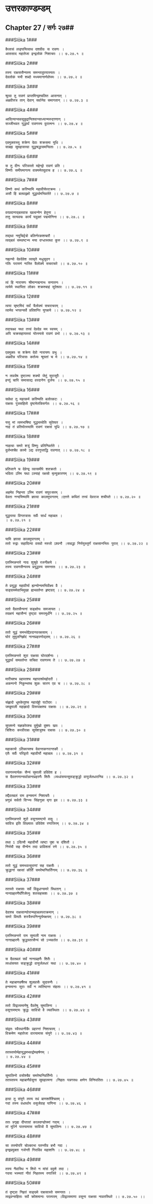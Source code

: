 उत्तरकाण्डम्डम्
===============================


## Chapter 27  / सर्गः २७##


###Slōka 1###


    कैलासं लङ्घयित्वाथ दशग्रीवः स रावणः ।
    आससाद महातेजा इन्द्रलोकं निशाचरः ।। ७.२७.१ ॥


###Slōka 2###


    तस्य राक्षससैन्यस्य समन्तादुपयास्यतः ।
    देवलोकं ययौ शब्दो मथ्यमानार्णवोपमः ।। ७.२७.२ ॥


###Slōka 3###


    श्रुत्वा तु रावणं प्राप्तमिन्द्रश्चलित आसनात् ।
    अब्रवीत्तत्र तान् देवान् सर्वानेव समागतान् ।। ७.२७.३ ॥


###Slōka 4###


    आदित्यान्सवसून्रुद्रान्विश्वान्साध्यान्मरुद्गणान् ।
    सज्जीभवत युद्धार्थं रावणस्य दुरात्मनः ।। ७.२७.४ ॥


###Slōka 5###


    एवमुक्तास्तु शक्रेण देवाः शक्रसमा युधि ।
    सन्नह्य सुमहासत्त्वा युद्धश्रद्धासमन्विताः ।। ७.२७.५ ॥


###Slōka 6###


    स तु दीनः परित्रस्तो महेन्द्रो रावणं प्रति ।
    विष्णोः समीपमागत्य वाक्यमेतदुवाच ह ।। ७.२७.६ ॥


###Slōka 7###


    विष्णो कथं करिष्यामि महावीर्यपराक्रमः ।
    असौ हि बलवद्रक्षो युद्धार्थमभिवर्तते ।। ७.२७.७ ॥


###Slōka 8###


    वरप्रदानाद्बलवान्न खल्वन्येन हेतुना ।
    तत्तु सत्यवचः कार्यं यदुक्तं पद्मयोनिना ।। ७.२७.८ ॥


###Slōka 9###


    तद्यथा नमुचिर्वृत्रो बलिर्नरकशम्बरौ ।
    त्वद्बलं समवष्टभ्य मया दग्धास्तथा कुरु ।। ७.२७.९ ॥


###Slōka 10###


    नह्यन्यो देवदेवेश त्वामृते मधुसूदन ।
    गतिः परायणं नास्ति त्रैलोक्ये सचराचरे ।। ७.२७.१० ॥


###Slōka 11###


    त्वं हि नारायणः श्रीमान्पद्मनाभः सनातनः ।
    त्वयेमे स्थापिता लोकाः शक्रश्चाहं सुरेश्वरः ।। ७.२७.११ ॥


###Slōka 12###


    त्वया सृष्टमिदं सर्वं त्रैलोक्यं सचराचरम् ।
    त्वामेव भगवन्सर्वे प्रविशन्ति युगक्षये ।। ७.२७.१२ ॥


###Slōka 13###


    तदाचक्ष्व यथा तत्त्वं देवदेव मम स्वयम् ।
    अपि चक्रसहायस्त्वं योत्स्यसे रावणं प्रभो ।। ७.२७.१३ ॥


###Slōka 14###


    एवमुक्तः स शक्रेण देवो नारायणः प्रभुः ।
    अब्रवीन्न परित्रासः कर्तव्यः श्रूयतां च मे ।। ७.२७.१४ ॥


###Slōka 15###


    न तावदेष दुष्टात्मा शक्यो जेतुं सुरासुरैः ।
    हन्तुं चापि समासाद्य वरदानेन दुर्जयः ।। ७.२७.१५ ॥


###Slōka 16###


    सर्वथा तु महत्कर्म करिष्यति बलोत्कटः ।
    राक्षसः पुत्रसहितो दृष्टमेतन्निसर्गतः ।। ७.२७.१६ ॥


###Slōka 17###


    यत्तु मां त्वमभाषिष्ठ युद्ध्यस्वेति सुरेश्वर ।
    नाहं तं प्रतियोत्स्यामि रावणं राक्षसं युधि ।। ७.२७.१७ ॥


###Slōka 18###


    नाहत्वा समरे शत्रुं विष्णुः प्रतिनिवर्तते ।
    दुर्लभश्चैव कामो ऽद्य वरगुप्ताद्धि रावणात् ।। ७.२७.१८ ॥


###Slōka 19###


    प्रतिजाने च देवेन्द्र त्वत्समीपे शतक्रतो ।
    भविता ऽस्मि यथा ऽस्याहं रक्षसो मृत्युकारणम् ।। ७.२७.१९ ॥


###Slōka 20###


    अहमेव निहन्ता ऽस्मि रावणं सपुरःसरम् ।
    देवता नन्दयिष्यामि ज्ञात्वा कालमुपागतम् ।एतत्ते कथितं तत्त्वं देवराज शचीपते ।। ७.२७.२० ॥


###Slōka 21###


    युद्ध्यस्व विगतत्रासः सर्वैः सार्धं महाबल ।
    । ७.२७.२१ ॥


###Slōka 22###


    यामि ज्ञात्वा कालमुपागतम् ।
    ततो रुद्राः सहादित्या वसवो मरुतो ऽश्वनौ ।सन्नद्धा निर्ययुस्तूर्णं राक्षसानभितः पुरात् ।। ७.२७.२२ ॥


###Slōka 23###


    एतस्मिन्नन्तरे नादः शुश्रुवे रजनीक्षये ।
    तस्य रावणसैन्यस्य प्रयुद्धस्य समन्ततः ।। ७.२७.२३ ॥


###Slōka 24###


    ते प्रयुद्धा महावीर्या ह्यन्योन्यमभिवीक्ष्य वै ।
    सङ्ग्राममेवाभिमुखा ह्यभवर्तन्त हृष्टवत् ।। ७.२७.२४ ॥


###Slōka 25###


    ततो दैवतसैन्यनां सङ्क्षोभः समजायत ।
    तदक्षयं महासैन्यं दृष्ट्वा समरमूर्धनि ।। ७.२७.२५ ॥


###Slōka 26###


    ततो युद्धं समभवेद्देवदानवरक्षसाम् ।
    घोरं तुमुलनिर्ह्रादं नानाप्रहरणोद्यतम् ।। ७.२७.२६ ॥


###Slōka 27###


    एतस्मिन्नन्तरे शूरा राक्षसा घोरदर्शनाः ।
    युद्धार्थं समवर्तन्त सचिवा रावणस्य ते ।। ७.२७.२७ ॥


###Slōka 28###


    मारीचश्च प्रहस्तश्च महापार्श्वमहोदरौ ।
    अकम्पनो निकुम्भश्च शुकः सारण एव च ।। ७.२७.२८ ॥


###Slōka 29###


    संह्लादो धूमकेतुश्च महादंष्ट्रो घटोदरः ।
    जम्बुमाली महाह्रादो विरूपाक्षश्च राक्षसः ।। ७.२७.२९ ॥


###Slōka 30###


    सुप्तघ्नो यज्ञकोपश्च दुर्मुखो दूषणः खरः ।
    त्रिशिराः करवीराक्षः सूर्यशत्रुश्च राक्षसः ।। ७.२७.३० ॥


###Slōka 31###


    महाकायो ऽतिकायश्च देवान्तकनरान्तकौ ।
    एतैः सर्वैः परिवृतो महावीर्यो महाबलः ।। ७.२७.३१ ॥


###Slōka 32###


    रावणस्यार्यकः सैन्यं सुमाली प्रविवेश ह ।
    स दैवतगणान्सर्वान्नानाप्रहरणैः शितैः ।व्यध्वंसयत्सुसङ्क्रुद्धो वायुर्जलधरानिव ।। ७.२७.३२ ॥


###Slōka 33###


    तद्दैवतबलं राम हन्यमानं निशाचरैः ।
    प्रणुन्नं सर्वतो दिग्भ्यः सिंहनुन्ना मृगा इव ।। ७.२७.३३ ॥


###Slōka 34###


    एतस्मिन्नन्तरे शूरो वसूनामष्टमो वसुः ।
    सावित्र इति विख्यातः प्रविवेश रणाजिरम् ।। ७.२७.३४ ॥


###Slōka 35###


    तथा ऽ ऽदित्यौ महावीर्यौ त्वष्टा पूषा च दंशितौ ।
    निंर्भयौ सह सैन्येन तदा प्राविशतां रणे ।। ७.२७.३५ ॥


###Slōka 36###


    ततो युद्धं समभवत्सुराणां सह राक्षसैः ।
    क्रुद्धानां रक्षसां कीर्तिं समरेष्वनिवर्तिनाम् ।। ७.२७.३६ ॥


###Slōka 37###


    ततस्ते राक्षसाः सर्वे विबुधान्समरे स्थितान् ।
    नानाप्रहरणैर्घोरैर्जघ्नुः शतसहस्रशः ।। ७.२७.३७ ॥


###Slōka 38###


    देवाश्च राक्षसान्घोरान्महाबलपराक्रमान् ।
    समरे विमलैः शस्त्रैरुपनिन्युर्यमक्षयम् ।। ७.२७.३८ ॥


###Slōka 39###


    एतस्मिन्नन्तरे राम सुमाली नाम राक्षसः ।
    नानाप्रहरणैः क्रुद्धस्तत्सैन्यं सो ऽभ्यवर्तत ।। ७.२७.३९ ॥


###Slōka 40###


    स दैवतबलं सर्वं नानाप्रहणैः शितैः ।
    व्यध्वंसयत सङ्क्रुद्धो वायुर्जलधरं यथा ।। ७.२७.४० ॥


###Slōka 41###


    ते महाबाणवर्षैश्च शूलप्रासैः सुदारुणैः ।
    हन्यमानाः सुराः सर्वे न व्यतिष्ठन्त संहताः ।। ७.२७.४१ ॥


###Slōka 42###


    ततो विद्राव्यमाणेषु दैवतेषु सुमालिना ।
    वसूनामष्टमः क्रुद्धः सावित्रो वै व्यवस्थितः ।। ७.२७.४२ ॥


###Slōka 43###


    संवृतः स्वैरथानीकैः प्रहरन्तं निशाचरम् ।
    विक्रमेण महातेजा वारयामास संयुगे ।। ७.२७.४३ ॥


###Slōka 44###


    ततस्तयोर्महायुद्धमभवद्रोमहर्षणम् ।
    । ७.२७.४४ ॥


###Slōka 45###


    सुमालिनो वसोश्चैव समरेष्वनिवर्तिनोः ।
    ततस्तस्य महाबाणैर्वसुना सुमहात्मना ।निहतः पन्नगरथः क्षणेन विनिपातितः ।। ७.२७.४५ ॥


###Slōka 46###


    हत्वा तु संयुगे तस्य रथं बाणशतैश्चितम् ।
    गदां तस्य वधार्थाय वसुर्जग्राह पाणिना ।। ७.२७.४६ ॥


###Slōka 47###


    ततः प्रगृह्य दीप्ताग्रां कालदण्डोपमां गदाम् ।
    तां मूर्ध्नि पातयामास सावित्रो वै सुमालिनः ।। ७.२७.४७ ॥


###Slōka 48###


    सा तस्योपरि चोल्काभा पतन्तीव बभौ गदा ।
    इन्द्रप्रमुक्ता गर्जन्ती गिराविव महाशनिः ।। ७.२७.४८ ॥


###Slōka 49###


    तस्य नैवास्थि न शिरो न मांसं ददृशे तदा ।
    गदया भस्मतां नीतं निहतस्य रणाजिरे ।। ७.२७.४९ ॥


###Slōka 50###


    तं दृष्ट्वा निहतं सङ्ख्ये राक्षसास्ते समन्ततः ।
    व्यद्रवन्सहिताः सर्वे क्रोशमानाः परस्परम् ।विद्राव्यमाणा वसुना राक्षसा नावतस्थिरे ।। ७.२७.५० ।।


